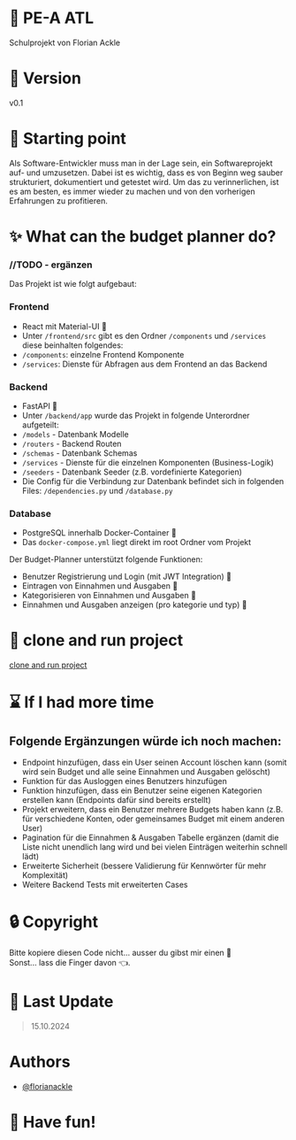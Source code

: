 # :page_facing_up: PE-A ATL

Schulprojekt von Florian Ackle

# :bookmark: Version

v0.1

# :construction_worker: Starting point

Als Software-Entwickler muss man in der Lage sein, ein Softwareprojekt auf- und umzusetzen. Dabei ist es wichtig, dass es von Beginn weg sauber strukturiert, dokumentiert und getestet wird. Um das zu verinnerlichen, ist es am besten, es immer wieder zu machen und von den vorherigen Erfahrungen zu profitieren.

# :sparkles: What can the budget planner do?

### //TODO - ergänzen

Das Projekt ist wie folgt aufgebaut:
### Frontend
- React mit Material-UI :lipstick:
- Unter ```/frontend/src``` gibt es den Ordner ```/components``` und ```/services``` diese beinhalten folgendes:
- ```/components```: einzelne Frontend Komponente
- ```/services```: Dienste für Abfragen aus dem Frontend an das Backend 

### Backend
- FastAPI :rocket:
- Unter ```/backend/app``` wurde das Projekt in folgende Unterordner aufgeteilt:
- ```/models``` - Datenbank Modelle
- ```/routers``` - Backend Routen
- ```/schemas``` - Datenbank Schemas
- ```/services``` - Dienste für die einzelnen Komponenten (Business-Logik)
- ```/seeders``` - Datenbank Seeder (z.B. vordefinierte Kategorien)
- Die Config für die Verbindung zur Datenbank befindet sich in folgenden Files: ```/dependencies.py``` und ```/database.py```

### Database
- PostgreSQL innerhalb Docker-Container :whale2:
- Das ```docker-compose.yml``` liegt direkt im root Ordner vom Projekt

Der Budget-Planner unterstützt folgende Funktionen:
- Benutzer Registrierung und Login (mit JWT Integration) :closed_lock_with_key:
- Eintragen von Einnahmen und Ausgaben :money_with_wings:
- Kategorisieren von Einnahmen und Ausgaben :bookmark:
- Einnahmen und Ausgaben anzeigen (pro kategorie und typ) :scroll:

# :rocket: clone and run project
[clone and run project](knowledgebase/CLONE-PROJECT.md)

# :hourglass: If I had more time

## Folgende Ergänzungen würde ich noch machen:
- Endpoint hinzufügen, dass ein User seinen Account löschen kann (somit wird sein Budget und alle seine Einnahmen und Ausgaben gelöscht)
- Funktion für das Ausloggen eines Benutzers hinzufügen
- Funktion hinzufügen, dass ein Benutzer seine eigenen Kategorien erstellen kann (Endpoints dafür sind bereits erstellt)
- Projekt erweitern, dass ein Benutzer mehrere Budgets haben kann (z.B. für verschiedene Konten, oder gemeinsames Budget mit einem anderen User)
- Pagination für die Einnahmen & Ausgaben Tabelle ergänzen (damit die Liste nicht unendlich lang wird und bei vielen Einträgen weiterhin schnell lädt)
- Erweiterte Sicherheit (bessere Validierung für Kennwörter für mehr Komplexität)
- Weitere Backend Tests mit erweiterten Cases

# :lock: Copyright

Bitte kopiere diesen Code nicht... ausser du gibst mir einen :cookie:
</br>
Sonst... lass die Finger davon :point_left:.

# :date: Last Update

> 15.10.2024

# Authors

- [@florianackle](https://www.github.com/florianackle)

# :tada: Have fun!